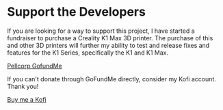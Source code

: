 # Support the Developers

If you are looking for a way to support this project, I have started a fundraiser to purchase a Creality K1 Max 3D printer. The purchase of this and other 3D printers will further my ability to test and release fixes and features for the K1 Series, specifically the K1 and K1 Max.

[Pellcorp GofundMe](https://gofund.me/2033eedb)

If you can't donate through GoFundMe directly, consider my Kofi account. Thank you!

[Buy me a Kofi](https://ko-fi.com/pellcorp49698)
